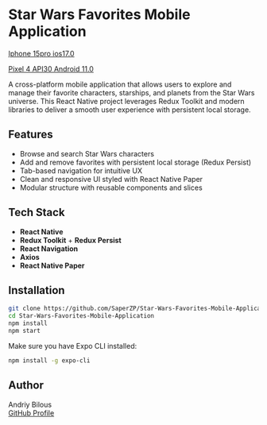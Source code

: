 # Star Wars Favorites Mobile Application

[Iphone 15pro ios17.0](https://github.com/user-attachments/assets/e26339b3-9797-4383-8f9f-3e7cd914ae2c)

[Pixel 4 API30 Android 11.0](https://github.com/SaperZP/incode_tt/assets/26072694/c69011ec-0fb4-43c0-953d-4f13f1f5927c)

A cross-platform mobile application that allows users to explore and manage their favorite characters, starships, and planets from the Star Wars universe. This React Native project leverages Redux Toolkit and modern libraries to deliver a smooth user experience with persistent local storage.


## Features

- Browse and search Star Wars characters
- Add and remove favorites with persistent local storage (Redux Persist)
- Tab-based navigation for intuitive UX
- Clean and responsive UI styled with React Native Paper
- Modular structure with reusable components and slices

## Tech Stack

- **React Native**
- **Redux Toolkit** + **Redux Persist**
- **React Navigation**
- **Axios**
- **React Native Paper**

## Installation

```bash
git clone https://github.com/SaperZP/Star-Wars-Favorites-Mobile-Application.git
cd Star-Wars-Favorites-Mobile-Application
npm install
npm start
```

Make sure you have Expo CLI installed:

```bash
npm install -g expo-cli
```


## Author

Andriy Bilous  
[GitHub Profile](https://github.com/SaperZP)

